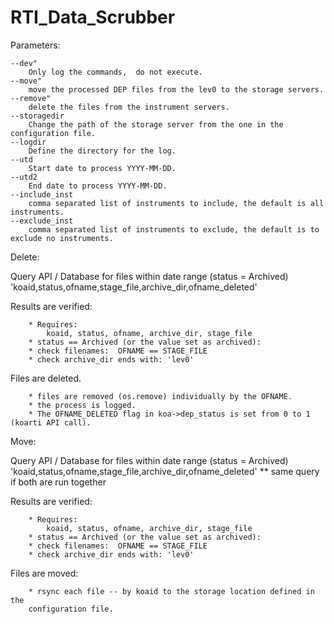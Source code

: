 # RTI_Data_Scrubber

Parameters:

    --dev"
        Only log the commands,  do not execute.
    --move"
        move the processed DEP files from the lev0 to the storage servers.
    --remove"
        delete the files from the instrument servers.
    --storagedir
        Change the path of the storage server from the one in the configuration file.
    --logdir
        Define the directory for the log.
    --utd
        Start date to process YYYY-MM-DD.
    --utd2
        End date to process YYYY-MM-DD.
    --include_inst
        comma separated list of instruments to include, the default is all instruments.
    --exclude_inst
        comma separated list of instruments to exclude, the default is to exclude no instruments.

Delete:

   Query API / Database for files within date range (status = Archived)
        'koaid,status,ofname,stage_file,archive_dir,ofname_deleted'
        
   Results are verified:
   
        * Requires: 
            koaid, status, ofname, archive_dir, stage_file
        * status == Archived (or the value set as archived):
        * check filenames:  OFNAME == STAGE_FILE
        * check archive_dir ends with: 'lev0'
   
   Files are deleted.
   
        * files are removed (os.remove) individually by the OFNAME.
        * the process is logged.
        * The OFNAME_DELETED flag in koa->dep_status is set from 0 to 1 (koarti API call).    
   
Move:

   Query API / Database for files within date range (status = Archived)
        'koaid,status,ofname,stage_file,archive_dir,ofname_deleted'
        ** same query if both are run together
       
   Results are verified:
   
        * Requires: 
            koaid, status, ofname, archive_dir, stage_file
        * status == Archived (or the value set as archived):
        * check filenames:  OFNAME == STAGE_FILE
        * check archive_dir ends with: 'lev0' 
        
   Files are moved:
   
        * rsync each file -- by koaid to the storage location defined in the
        configuration file.